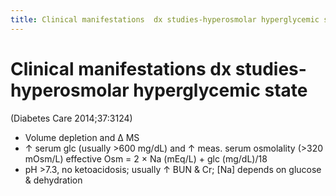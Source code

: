 ```yaml
---
title: Clinical manifestations  dx studies-hyperosmolar hyperglycemic state
---
```

# Clinical manifestations  dx studies-hyperosmolar hyperglycemic state

(Diabetes Care 2014;37:3124)
* Volume depletion and Δ MS
* ↑ serum glc (usually >600 mg/dL) and ↑ meas. serum osmolality (>320 mOsm/L) effective Osm = 2 × Na (mEq/L) + glc (mg/dL)/18
* pH >7.3, no ketoacidosis; usually ↑ BUN & Cr; [Na] depends on glucose & dehydration
